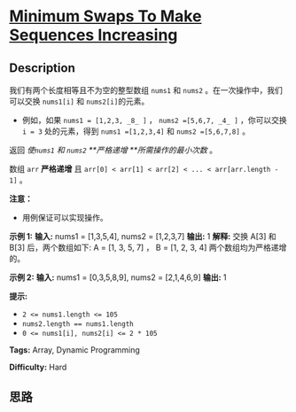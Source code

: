 # [Minimum Swaps To Make Sequences Increasing][title]

## Description

我们有两个长度相等且不为空的整型数组 `nums1` 和 `nums2` 。在一次操作中，我们可以交换 `nums1[i]` 和
`nums2[i]`的元素。

  * 例如，如果 `nums1 = [1,2,3, _8_ ]` ， `nums2 =[5,6,7, _4_ ]` ，你可以交换 `i = 3` 处的元素，得到 `nums1 =[1,2,3,4]` 和 `nums2 =[5,6,7,8]` 。

返回 _使`nums1` 和 `nums2` **严格递增  **所需操作的最小次数_ 。

数组 `arr`  **严格递增** 且  `arr[0] < arr[1] < arr[2] < ... < arr[arr.length - 1]` 。

**注意：**

  * 用例保证可以实现操作。



**示例 1:**
            **输入:** nums1 = [1,3,5,4], nums2 = [1,2,3,7]    **输出:** 1    **解释:**    交换 A[3] 和 B[3] 后，两个数组如下:    A = [1, 3, 5, 7] ， B = [1, 2, 3, 4]    两个数组均为严格递增的。

**示例 2:**
            **输入:** nums1 = [0,3,5,8,9], nums2 = [2,1,4,6,9]    **输出:** 1    



**提示:**

  * `2 <= nums1.length <= 105`
  * `nums2.length == nums1.length`
  * `0 <= nums1[i], nums2[i] <= 2 * 105`


**Tags:** Array, Dynamic Programming

**Difficulty:** Hard

## 思路

[title]: https://leetcode-cn.com/problems/minimum-swaps-to-make-sequences-increasing
